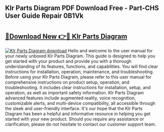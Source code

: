 ## Klr Parts Diagram PDF Download Free - Part-CHS User Guide Repair 0B1Vk

# <h2><a href="http://dfnvwgd.blite.top/?on=Klr+Parts+Diagram">🔗Download New 👉🔴 Klr Parts Diagram</a></h2>

[![Klr Parts Diagram download](https://i.imgur.com/lujVjoI.png)](http://dfnvwgd.blite.top/?on=Klr+Parts+Diagram)
Hello and welcome to the user manual for your newly unboxed Klr Parts Diagram. This guide is designed to help you get started with your product and provide you with a thorough understanding of its features, functions, and capabilities. You will find clear instructions for installation, operation, maintenance, and troubleshooting. Before using your Klr Parts Diagram, please refer to this user manual for comprehensive instructions on product setup, operation, and troubleshooting. It includes clear instructions for installation, setup, and operation, as well as important safety information. Klr Parts Diagram advanced features include augmented reality, voice recognition, customizable alerts, and multi-device compatibility, all accessible through the sleek and user-friendly interface. It's our hope that the Klr Parts Diagram has been a helpful and informative resource in helping you get started with your new product. Should you require any assistance or clarification, please do not hesitate to contact our customer support team.
